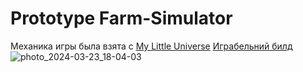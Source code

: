 # Prototype Farm-Simulator

Механика игры была взята с [My Little Universe](https://play.google.com/store/apps/details?id=com.savetheworld.game)
[Играбельний билд](https://drive.google.com/file/d/1wJIayoOnliTvuIlsLqhvnceSA0YEoTVu/view?usp=sharing)
![photo_2024-03-23_18-04-03](https://github.com/SergeyVolik/Volik_Sergey_21_03_2024/assets/29128689/7bcd75d0-e107-41d7-84d1-4a2269c0e00e)



